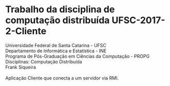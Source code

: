 # Trabalho da disciplina de computação distribuída UFSC-2017-2-Cliente
Universidade Federal de Santa Catarina - UFSC<br>
Departamento de Informática e Estatística - INE<br>
Programa de Pós-Graduação em Ciências da Computação - PROPG<br>
Disciplinas: Computação Distribuída<br>
Frank Siqueira <br>
<br>
Aplicação Cliente que conecta a um servidor via RMI.<br>

